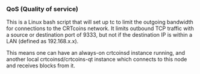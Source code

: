 ### QoS (Quality of service) ###

This is a Linux bash script that will set up tc to limit the outgoing bandwidth for connections to the CRTcoins network. It limits outbound TCP traffic with a source or destination port of 9333, but not if the destination IP is within a LAN (defined as 192.168.x.x).

This means one can have an always-on crtcoinsd instance running, and another local crtcoinsd/crtcoins-qt instance which connects to this node and receives blocks from it.

